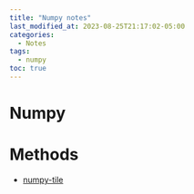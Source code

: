 ```yaml
---
title: "Numpy notes"
last_modified_at: 2023-08-25T21:17:02-05:00
categories:
  - Notes
tags:
  - numpy
toc: true
---
```


# Numpy 

# Methods
-  [numpy-tile](https://numpy.org/doc/stable/reference/generated/numpy.tile.html#numpy-tile)
